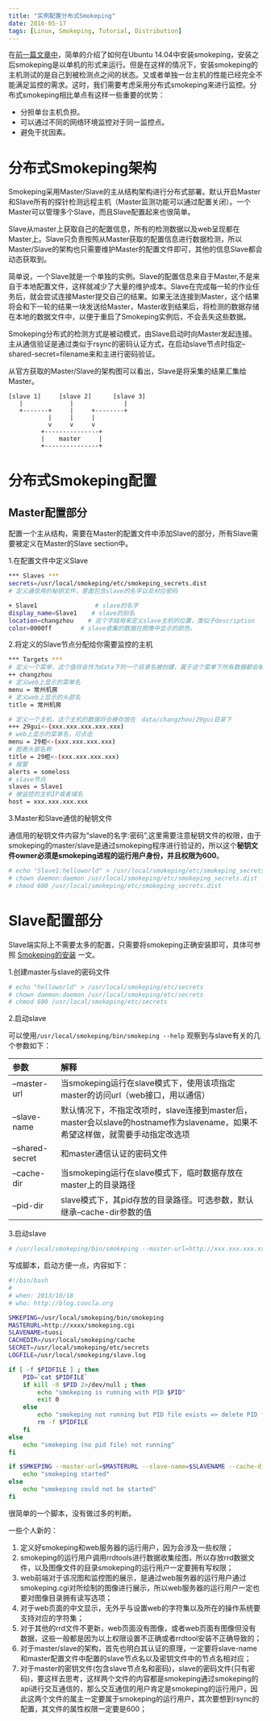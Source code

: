 ```yaml
---
title: "实例配置分布式Smokeping"
date: 2016-05-17
tags: [Linux, Smokeping, Tutorial, Distribution]
---
```


在[前一篇文章中](https://kenmlai.me/zai-ubuntushang-bu-shu-smokeping/)，简单的介绍了如何在Ubuntu 14.04中安装smokeping，安装之后smokeping是以单机的形式来运行。但是在这样的情况下，安装smokeping的主机测试的是自己到被检测点之间的状态。又或者单独一台主机的性能已经完全不能满足监控的需求。这时，我们需要考虑采用分布式smokeping来进行监控。分布式smokeping相比单点有这样一些重要的优势：

- 分担单台主机负担。
- 可以通过不同的网络环境监控对于同一监控点。
- 避免干扰因素。


# 分布式Smokeping架构

Smokeping采用Master/Slave的主从结构架构进行分布式部署。默认开启Master和Slave所有的探针检测远程主机（Master监测功能可以通过配置关闭）。一个Master可以管理多个Slave，而且Slave配置起来也很简单。

Slave从master上获取自己的配置信息，所有的检测数据以及web呈现都在Master上。Slave只负责按照从Master获取的配置信息进行数据检测，所以Master/Slave的架构也只需要维护Master的配置文件即可，其他的信息Slave都会动态获取到。

简单说，一个Slave就是一个单独的实例。Slave的配置信息来自于Master,不是来自于本地配置文件，这样就减少了大量的维护成本。Slave在完成每一轮的作业任务后，就会尝试连接Master提交自己的结果。如果无法连接到Master，这个结果将会和下一轮的结果一块发送给Master，Master收到结果后，将检测的数据存储在本地的数据文件中，以便于重启了Smokeping实例后，不会丢失这些数据。

Smokeping分布式的检测方式是被动模式，由Slave启动时向Master发起连接。主从通信验证是通过类似于rsync的密码认证方式，在启动slave节点时指定–shared-secret=filename来和主进行密码验证。

从官方获取的Master/Slave的架构图可以看出，Slave是将采集的结果汇集给Master。

```
[slave 1]     [slave 2]      [slave 3]
   |             |              |
   +-------+     |     +--------+
           |     |     |
           v     v     v
         +---------------+
         |    master     |
         +---------------+
```


# 分布式Smokeping配置


## Master配置部分

配置一个主从结构，需要在Master的配置文件中添加Slave的部分，所有Slave需要被定义在Master的Slave section中。

1.在配置文件中定义Slave

```bash
*** Slaves ***
secrets=/usr/local/smokeping/etc/smokeping_secrets.dist
# 定义通信用的秘钥文件，里面包含slave的名字以及对应密码

+ Slave1                # slave的名字
display_name=Slave1    # slave的别名
location=changzhou    # 这个字段用来定义slave主机的位置，类似于description
color=0000ff        # slave收集的数据在图像中显示的颜色，
```

2.将定义的Slave节点分配给你需要监控的主机

```bash
*** Targets ***
# 定义一个菜单，这个值将会作为data下的一个目录名被创建，属于这个菜单下所有数据都会被存放在这个目录下
++ changzhou
# 定义web上显示的菜单名
menu = 常州机房
# 定义web上显示的头部名
title = 常州机房

# 定义一个主机，这个主机的数据将会被存放在　data/changzhou/29gui目录下
+++ 29gui<-(xxx.xxx.xxx.xxx.xxx)
# web上显示的菜单名，可点击
menu = 29柜<-(xxx.xxx.xxx.xxx)
# 图表头部名称
title = 29柜<-(xxx.xxx.xxx.xxx)
# 报警
alerts = someloss
# slave节点
slaves = Slave1
# 被监控的主机IP或者域名
host = xxx.xxx.xxx.xxx
```

3.Master和Slave通信的秘钥文件

通信用的秘钥文件内容为“slave的名字:密码”,这里需要注意秘钥文件的权限，由于smokeping的master/slave是通过smokeping程序进行验证的，所以这个**秘钥文件owner必须是smokeping进程的运行用户身份，并且权限为600**。

```bash
# echo "Slave1:helloworld" > /usr/local/smokeping/etc/smokeping_secrets.dist
# chown daemon:daemon /usr/local/smokeping/etc/smokeping_secrets.dist
# chmod 600 /usr/local/smokeping/etc/smokeping_secrets.dist
```


# Slave配置部分

Slave端实际上不需要太多的配置，只需要将smokeping正确安装即可，具体可参照 [Smokeping的安装](http://kenmlai.me/在ubuntu上部署smokeping/) 一文。

1.创建master与slave的密码文件

```bash
# echo "helloworld" > /usr/local/smokeping/etc/secrets
# chown daemon:daemon /usr/local/smokeping/etc/secrets
# chmod 600 /usr/local/smokeping/etc/secrets
```

2.启动slave

可以使用`/usr/local/smokeping/bin/smokeping --help`
 观察到与slave有关的几个参数如下：

<table><thead><tr><th align="left">参数</th><th align="left">解释</th></tr></thead><tbody><tr><td align="left">–master-url</td><td align="left">当smokeping运行在slave模式下，使用该项指定master的访问url（web接口，用以通信）</td></tr><tr><td align="left">–slave-name</td><td align="left">默认情况下，不指定改项时，slave连接到master后，master会以slave的hostname作为slavename，如果不希望这样做，就需要手动指定改选项</td></tr><tr><td align="left">–shared-secret</td><td align="left">和master通信认证的密码文件</td></tr><tr><td align="left">–cache-dir</td><td align="left">当smokeping运行在slave模式下，临时数据存放在master上的目录路径</td></tr><tr><td align="left">–pid-dir</td><td align="left">slave模式下，其pid存放的目录路径。可选参数，默认继承–cache-dir参数的值</td></tr></tbody></table>3.启动slave

```bash
# /usr/local/smokeping/bin/smokeping --master-url=http://xxx.xxx.xxx.xxx/smokeping.cgi --cache-dir=/usr/local/smokeping/cache/ --shared-secret=/usr/local/smokeping/etc/secrets --slave-name=tuosi --logfile=/usr/local/smokeping/slave.log
```

写成脚本，启动方便一点，内容如下：

```bash
#!/bin/bash
#
# when: 2013/10/18
# who: http://blog.coocla.org

SMKEPING=/usr/local/smokeping/bin/smokeping
MASTERURL=http://xxxx/smokeping.cgi
SLAVENAME=tuosi
CACHEDIR=/usr/local/smokeping/cache
SECRET=/usr/local/smokeping/etc/secrets
LOGFILE=/usr/local/smokeping/slave.log

if [ -f $PIDFILE ] ; then
    PID=`cat $PIDFILE`
    if kill -0 $PID 2>/dev/null ; then
        echo "smokeping is running with PID $PID"
        exit 0
    else
        echo "smokeping not running but PID file exists => delete PID file"
        rm -f $PIDFILE
    fi
else
    echo "smokeping (no pid file) not running"
fi

if $SMKEPING --master-url=$MASTERURL --slave-name=$SLAVENAME --cache-dir=$CACHEDIR --shared-secret=$SECRET --logfile=$LOGFILE > /dev/null; then
    echo "smokeping started"
else
    echo "smokeping could not be started"
fi
```

很简单的一个脚本，没有做过多的判断。

一些个人新的：

1. 定义好smokeping和web服务器的运行用户，因为会涉及一些权限；
2. smokeping的运行用户调用rrdtools进行数据收集绘图，所以存放rrd数据文件，以及图像文件的目录smokeping的运行用户一定要拥有写权限；
3. web前端对于该况图和监控图的展示，是通过web服务器的运行用户通过smokeping.cgi对所绘制的图像进行展示，所以web服务器的运行用户一定也要对图像目录拥有读写选项；
4. 对于web页面的中文显示，无外乎与设置web的字符集以及所在的操作系统要支持对应的字符集；
5. 对于其他的rrd文件不更新，web页面没有图像，或者web页面有图像但没有数据，这些一般都是因为以上权限设置不正确或者rrdtool安装不正确导致的；
6. 对于master/slave的架构，首先也明白其认证的原理，一定要将slave-name和master配置文件中配置的slave节点名以及密钥文件中的节点名相对应；
7. 对于master的密钥文件(包含slave节点名和密码)，slave的密码文件(只有密码)，要这样去思考，这样两个文件的内容都是smokeping通过smokeping的api进行交互通信的，那么交互通信的用户肯定是smokeping的运行用户，因此这两个文件的属主一定要属于smokeping的运行用户，其次要想到rsync的配置，其文件的属性权限一定要是600；
